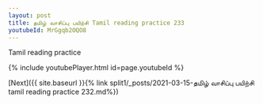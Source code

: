 ```yaml
---
layout: post
title: தமிழ் வாசிப்பு பயிற்சி Tamil reading practice 233
youtubeId: MrGgqb2OQO8
---
```

 
 
Tamil reading practice
 
 
 
 
 


{% include youtubePlayer.html id=page.youtubeId %}
 
[Next]({{ site.baseurl }}{% link  split1/_posts/2021-03-15-தமிழ் வாசிப்பு பயிற்சி tamil reading practice 232.md%})
 
